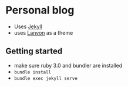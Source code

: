 # Personal blog

* Uses [Jekyll](http://jekyllrb.com)
* uses [Lanyon](https://github.com/poole/lanyon) as a theme

## Getting started
* make sure ruby 3.0 and bundler are installed
* `bundle install`
* `bundle exec jekyll serve`

